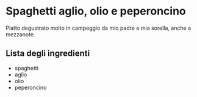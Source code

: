 # Spaghetti aglio, olio e peperoncino
Piatto degustrato molto in campeggio da mio padre e mia sorella, anche a mezzanote. 
## Lista degli ingredienti
* spaghetti
* aglio
* olio
* peperoncino


